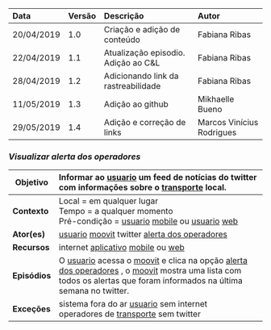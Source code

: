 |Data|Versão|Descrição|Autor|
|:---|:---|:---|:---|
|20/04/2019|1.0|Criação e adição de conteúdo|Fabiana Ribas|
|22/04/2019|1.1|Atualização episodio. Adição ao C&L|Fabiana Ribas|
|28/04/2019|1.2|Adicionando link da rastreabilidade|Fabiana Ribas|
|11/05/2019|1.3|Adição ao github|Mikhaelle Bueno|
|29/05/2019|1.4|Adição e correção de links |Marcos Vinícius Rodrigues|

### ***<a name="Visualizar Alerta Dos Operadores">Visualizar alerta dos operadores</a>***

|**Objetivo**|Informar ao [usuario](https://github.com/Andre-Eduardo/2019.1-Requisitos-Moovit/wiki/L65-Usu%C3%A1rio) um feed de notícias do twitter com informações sobre o [transporte](https://github.com/Andre-Eduardo/2019.1-Requisitos-Moovit/wiki/L63---transporte) local. |
|--|:--|
|**Contexto**|Local = em qualquer lugar<br>Tempo = a qualquer momento<br>Pré-condição = [usuario](https://github.com/Andre-Eduardo/2019.1-Requisitos-Moovit/wiki/L65-Usu%C3%A1rio) [mobile](https://github.com/Andre-Eduardo/2019.1-Requisitos-Moovit/wiki/L03---aplica%C3%A7ao-mobile) ou [usuario](https://github.com/Andre-Eduardo/2019.1-Requisitos-Moovit/wiki/L65-Usu%C3%A1rio) [web](https://github.com/Andre-Eduardo/2019.1-Requisitos-Moovit/wiki/L04--Aplica%C3%A7%C3%A3o-Web) |
|**Ator(es)**|[usuario](https://github.com/Andre-Eduardo/2019.1-Requisitos-Moovit/wiki/L65-Usu%C3%A1rio) [moovit](https://github.com/Andre-Eduardo/2019.1-Requisitos-Moovit/wiki/L38---moovit) twitter [alerta dos operadores](https://github.com/Andre-Eduardo/2019.1-Requisitos-Moovit/wiki/L02---alerta-dos-operadores) |
|**Recursos**|internet [aplicativo](https://github.com/Andre-Eduardo/2019.1-Requisitos-Moovit/wiki/L03---aplica%C3%A7ao-mobile) [mobile](https://github.com/Andre-Eduardo/2019.1-Requisitos-Moovit/wiki/L03---aplica%C3%A7ao-mobile) ou [web](https://github.com/Andre-Eduardo/2019.1-Requisitos-Moovit/wiki/L04--Aplica%C3%A7%C3%A3o-Web) |
|**Episódios**|O [usuario](https://github.com/Andre-Eduardo/2019.1-Requisitos-Moovit/wiki/L65-Usu%C3%A1rio) acessa o [moovit](https://github.com/Andre-Eduardo/2019.1-Requisitos-Moovit/wiki/L38---moovit) e clica na opção [alerta dos operadores](https://github.com/Andre-Eduardo/2019.1-Requisitos-Moovit/wiki/L02---alerta-dos-operadores) , o [moovit](https://github.com/Andre-Eduardo/2019.1-Requisitos-Moovit/wiki/L38---moovit) mostra uma lista com todos os alertas que foram informados na última semana no twitter. |
|**Exceções**|sistema fora do ar [usuario](https://github.com/Andre-Eduardo/2019.1-Requisitos-Moovit/wiki/L65-Usu%C3%A1rio) sem internet<br>operadores de [transporte](https://github.com/Andre-Eduardo/2019.1-Requisitos-Moovit/wiki/L63---transporte) sem twitter |
<br><br>
